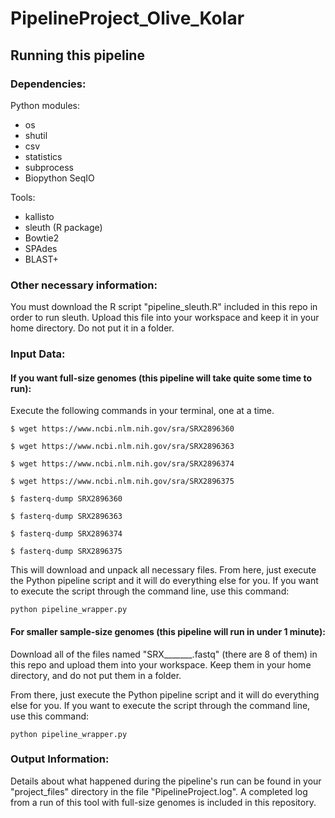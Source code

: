 # PipelineProject_Olive_Kolar

## Running this pipeline

### Dependencies:
Python modules:
- os
- shutil
- csv
- statistics
- subprocess
- Biopython SeqIO

Tools:
- kallisto
- sleuth (R package)
- Bowtie2
- SPAdes
- BLAST+

### Other necessary information:

You must download the R script "pipeline_sleuth.R" included in this repo in order to run sleuth. Upload this file into your workspace and keep it in your home directory. Do not put it in a folder.


### Input Data:

#### If you want full-size genomes (this pipeline will take quite some time to run):

Execute the following commands in your terminal, one at a time.

    $ wget https://www.ncbi.nlm.nih.gov/sra/SRX2896360
    
    $ wget https://www.ncbi.nlm.nih.gov/sra/SRX2896363
    
    $ wget https://www.ncbi.nlm.nih.gov/sra/SRX2896374
    
    $ wget https://www.ncbi.nlm.nih.gov/sra/SRX2896375
    
    $ fasterq-dump SRX2896360
    
    $ fasterq-dump SRX2896363
    
    $ fasterq-dump SRX2896374
    
    $ fasterq-dump SRX2896375

This will download and unpack all necessary files. From here, just execute the Python pipeline script and it will do everything else for you. If you want to execute the script through the command line, use this command:

    python pipeline_wrapper.py



#### For smaller sample-size genomes (this pipeline will run in under 1 minute):

Download all of the files named "SRX_______.fastq" (there are 8 of them) in this repo and upload them into your workspace. Keep them in your home directory, and do not put them in a folder.

From there, just execute the Python pipeline script and it will do everything else for you. If you want to execute the script through the command line, use this command:

    python pipeline_wrapper.py



### Output Information:

Details about what happened during the pipeline's run can be found in your "project_files" directory in the file "PipelineProject.log". A completed log from a run of this tool with full-size genomes is included in this repository.
